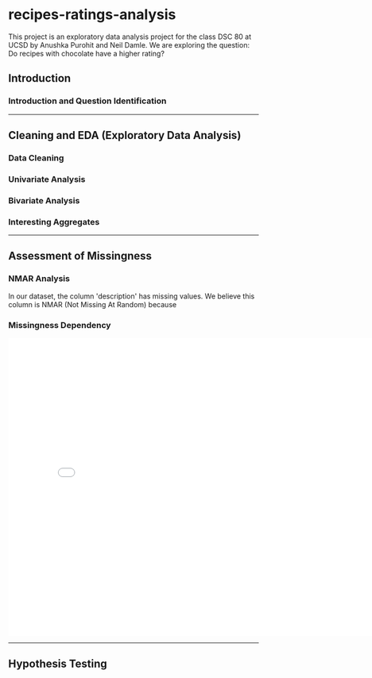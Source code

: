 # recipes-ratings-analysis
This project is an exploratory data analysis project for the class DSC 80 at UCSD by Anushka Purohit and Neil Damle. We are exploring the question: Do recipes with chocolate have a higher rating?

## Introduction
### Introduction and Question Identification
---
## Cleaning and EDA (Exploratory Data Analysis)
### Data Cleaning
### Univariate Analysis
### Bivariate Analysis
### Interesting Aggregates
---
## Assessment of Missingness
### NMAR Analysis
In our dataset, the column 'description' has missing values. We believe this column is NMAR (Not Missing At Random) because 
### Missingness Dependency
<iframe src="assets/hist_ingred.html" width=800 height=600 frameBorder=0></iframe>


---
## Hypothesis Testing


